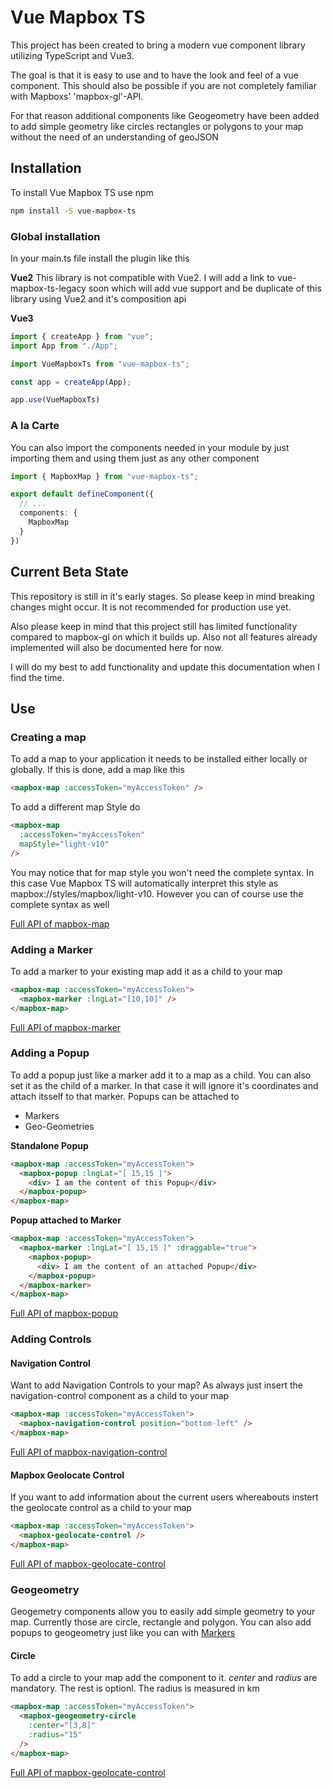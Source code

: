# Vue Mapbox TS

This project has been created to bring a modern vue component library utilizing TypeScript and Vue3.

The goal is that it is easy to use and to have the look and feel of a vue component. This should also be possible if you are not completely familiar with Mapboxs' 'mapbox-gl'-API.

For that reason additional components like Geogeometry have been added to add simple geometry like circles rectangles or polygons to your map without the need of an understanding of geoJSON

## Installation

To install Vue Mapbox TS use npm
```sh
npm install -S vue-mapbox-ts
```

### Global installation
In your main.ts file install the plugin like this 

**Vue2**
This library is not compatible with Vue2. I will add a link to vue-mapbox-ts-legacy soon which will add vue support and be duplicate of this library using Vue2 and it's composition api

**Vue3**
```ts
import { createApp } from "vue";
import App from "./App";

import VueMapboxTs from "vue-mapbox-ts";

const app = createApp(App);

app.use(VueMapboxTs)
```

### A la Carte
You can also import the components needed in your module by just importing them and using them just as any other component

```ts
import { MapboxMap } from "vue-mapbox-ts";

export default defineComponent({
  // ...
  components: {
    MapboxMap
  }
})
```

## Current Beta State
This repository is still in it's early stages. So please keep in mind breaking changes might occur. It is not recommended for production use yet.

Also please keep in mind that this project still has limited functionality compared to mapbox-gl on which it builds up. Also not all features already implemented will also be documented here for now.

I will do my best to add functionality and update this documentation when I find the time.


## Use

### Creating a map
To add a map to your application it needs to be installed either locally or globally. If this is done, add a map like this

```html
<mapbox-map :accessToken="myAccessToken" />
```

To add a different map Style do

```html
<mapbox-map 
  :accessToken="myAccessToken"
  mapStyle="light-v10"
/>
```
You may notice that for map style you won't need the complete syntax. In this case Vue Mapbox TS will automatically interpret this style as mapbox://styles/mapbox/light-v10. However you can of course use the complete syntax as well

[Full API of mapbox-map](https://gitlab.com/relief-melone/vue-mapbox-ts/-/tree/master/documentation/MapboxMap.md)

### Adding a Marker
To add a marker to your existing map add it as a child to your map
```html
<mapbox-map :accessToken="myAccessToken">
  <mapbox-marker :lngLat="[10,10]" />
</mapbox-map>
```

[Full API of mapbox-marker](https://gitlab.com/relief-melone/vue-mapbox-ts/-/tree/master/documentation/MapboxMarker.md)

### Adding a Popup
To add a popup just like a marker add it to a map as a child. You can also set it as the child of a marker. In that case it will ignore it's coordinates and attach itsself to that marker. Popups can be attached to

- Markers
- Geo-Geometries

**Standalone Popup**
```html
<mapbox-map :accessToken="myAccessToken">
  <mapbox-popup :lngLat="[ 15,15 ]">
    <div> I am the content of this Popup</div>
  </mapbox-popup>
</mapbox-map>
```

**Popup attached to Marker**
```html
<mapbox-map :accessToken="myAccessToken">
  <mapbox-marker :lngLat="[ 15,15 ]" :draggable="true">
    <mapbox-popup>
      <div> I am the content of an attached Popup</div>
    </mapbox-popup>
  </mapbox-marker>
</mapbox-map>
```

[Full API of mapbox-popup](https://gitlab.com/relief-melone/vue-mapbox-ts/-/tree/master/documentation/MapboxPopup.md)


### Adding Controls

#### Navigation Control

Want to add Navigation Controls to your map? As always just insert the navigation-control component as a child to your map

```html
<mapbox-map :accessToken="myAccessToken">
  <mapbox-navigation-control position="bottom-left" />
</mapbox-map>
```

[Full API of mapbox-navigation-control](./tree/master/documentation/MapboxNavigationControl.md)

#### Mapbox Geolocate Control
If you want to add information about the current users whereabouts instert the geolocate control as a child to your map

```html
<mapbox-map :accessToken="myAccessToken">
  <mapbox-geolocate-control />
</mapbox-map>

```
[Full API of mapbox-geolocate-control](https://gitlab.com/relief-melone/vue-mapbox-ts/-/tree/master/documentation/MapboxGeolocateControl.md)

[repository]: .


### Geogeometry

Geogemetry components allow you to easily add simple geometry to your map. Currently those are circle, rectangle and polygon. You can also add popups to geogeometry just like you can with [Markers](#adding-a-marker)


#### Circle

To add a circle to your map add the component to it. *center* and *radius* are mandatory. The rest is optionl. The radius is measured in km

```html
<mapbox-map :accessToken="myAccessToken">
  <mapbox-geogeometry-circle
    :center="[3,8]"
    :radius="15"
  />
</mapbox-map>
```

[Full API of mapbox-geolocate-control](https://gitlab.com/relief-melone/vue-mapbox-ts/-/tree/master/documentation/MapboxGeogeometry.md)